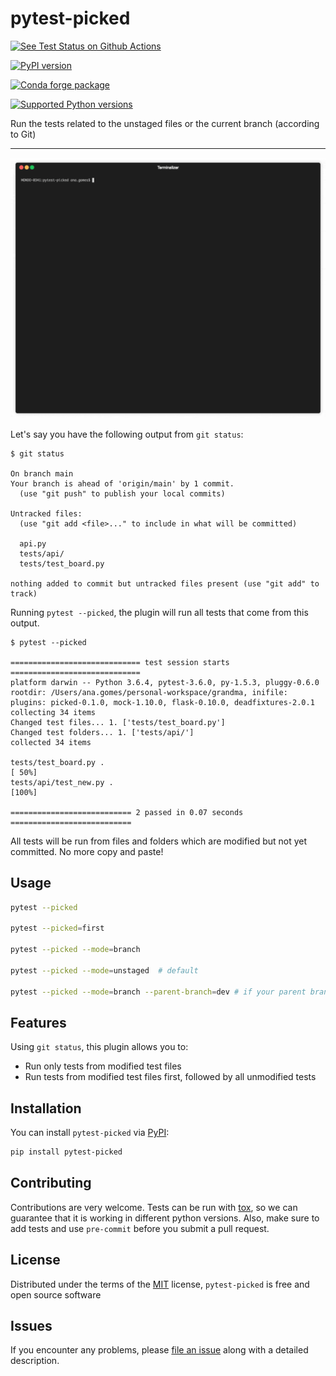 # pytest-picked

[![See Test Status on Github Actions](https://github.com/anapaulagomes/pytest-picked/workflows/Tests/badge.svg)](https://github.com/anapaulagomes/pytest-picked/actions?query=workflow%3ATests)

[![PyPI version](https://badge.fury.io/py/pytest-picked.svg)](https://badge.fury.io/py/pytest-picked)

[![Conda forge package](https://img.shields.io/conda/vn/conda-forge/pytest-picked.svg)](https://anaconda.org/conda-forge/pytest-picked)

[![Supported Python versions](https://img.shields.io/pypi/pyversions/pytest-picked.svg)](https://pypi.org/project/pytest-picked)

Run the tests related to the unstaged files or the current branch
(according to Git)

---

![Demo](demo.gif)

Let's say you have the following output from `git status`:

    $ git status

    On branch main
    Your branch is ahead of 'origin/main' by 1 commit.
      (use "git push" to publish your local commits)

    Untracked files:
      (use "git add <file>..." to include in what will be committed)

      api.py
      tests/api/
      tests/test_board.py

    nothing added to commit but untracked files present (use "git add" to track)

Running `pytest --picked`, the plugin will run all tests that come from
this output.

    $ pytest --picked

    ============================= test session starts =============================
    platform darwin -- Python 3.6.4, pytest-3.6.0, py-1.5.3, pluggy-0.6.0
    rootdir: /Users/ana.gomes/personal-workspace/grandma, inifile:
    plugins: picked-0.1.0, mock-1.10.0, flask-0.10.0, deadfixtures-2.0.1
    collecting 34 items
    Changed test files... 1. ['tests/test_board.py']
    Changed test folders... 1. ['tests/api/']
    collected 34 items

    tests/test_board.py .                                                      [ 50%]
    tests/api/test_new.py .                                                    [100%]

    =========================== 2 passed in 0.07 seconds ===========================

All tests will be run from files and folders which are modified but not
yet committed. No more copy and paste!

## Usage

```bash
pytest --picked

pytest --picked=first

pytest --picked --mode=branch

pytest --picked --mode=unstaged  # default

pytest --picked --mode=branch --parent-branch=dev # if your parent branch differs from "main"
```

## Features

Using `git status`, this plugin allows you to:

- Run only tests from modified test files
- Run tests from modified test files first, followed by all unmodified tests

## Installation

You can install `pytest-picked` via [PyPI](https://pypi.org/project/pytest-picked/):

```bash
pip install pytest-picked
```

## Contributing

Contributions are very welcome. Tests can be run with
[tox](https://tox.readthedocs.io/en/latest/), so we can guarantee that it is working
in different python versions. Also, make sure to add tests and use `pre-commit`
before you submit a pull request.

## License

Distributed under the terms of the [MIT](http://opensource.org/licenses/MIT) license,
`pytest-picked` is free and open source software

## Issues

If you encounter any problems, please [file an issue](https://github.com/anapaulagomes/pytest-picked/issues)
along with a detailed description.
